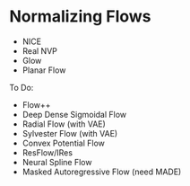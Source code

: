 # Normalizing Flows

- NICE
- Real NVP
- Glow
- Planar Flow


To Do:
- Flow++
- Deep Dense Sigmoidal Flow
- Radial Flow (with VAE)
- Sylvester Flow (with VAE)
- Convex Potential Flow
- ResFlow/IRes
- Neural Spline Flow
- Masked Autoregressive Flow (need MADE)

